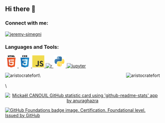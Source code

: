 ## Hi there 👋

<!--
**aristocratefort/aristocratefort** is a ✨ _special_ ✨ repository because its `README.md` (this file) appears on your GitHub profile.

Here are some ideas to get you started:

- 🔭 I’m currently working on ...
- 🌱 I’m currently learning ...
- 👯 I’m looking to collaborate on ...
- 🤔 I’m looking for help with ...
- 💬 Ask me about ...
- 📫 How to reach me: ...
- 😄 Pronouns: ...
- ⚡ Fun fact: ...
-->
<h3 align="left">Connect with me:</h3>
<p align="left">
<a href="https://fr.linkedin.com/in/kodjo-david-seglo-86716316a" target="blank"><img align="center" src="https://raw.githubusercontent.com/rahuldkjain/github-profile-readme-generator/master/src/images/icons/Social/linked-in-alt.svg" alt="jeremy-simegni" height="30" width="40" /></a>
</p>


<h3 align="left">Languages and Tools:</h3>
<p align="left">
    <a href="https://www.w3.org/html/" target="_blank" rel="noreferrer">
        <img src="https://raw.githubusercontent.com/devicons/devicon/master/icons/html5/html5-original-wordmark.svg" alt="html5" width="40" height="40"/>
    </a>
    <a href="https://www.w3schools.com/css/" target="_blank" rel="noreferrer">
        <img src="https://raw.githubusercontent.com/devicons/devicon/master/icons/css3/css3-original-wordmark.svg" alt="css3" width="40" height="40"/>
    </a>
    <a href="https://developer.mozilla.org/en-US/docs/Web/JavaScript" target="_blank" rel="noreferrer">
        <img src="https://raw.githubusercontent.com/devicons/devicon/master/icons/javascript/javascript-original.svg" alt="javascript" width="40" height="40"/>
    </a>
    <a href="https://www.r-project.org/" target="_blank" rel="noreferrer">
        <img src="https://upload.wikimedia.org/wikipedia/commons/thumb/1/1b/R_logo.svg/1200px-R_logo.svg.png" alt="r" width="40" height="40"/>
    </a>
    <a href="https://www.python.org" target="_blank" rel="noreferrer">
        <img src="https://raw.githubusercontent.com/devicons/devicon/master/icons/python/python-original.svg" alt="python" width="40" height="40"/>
    </a>
    <a href="https://jupyter.org/" target="_blank" rel="noreferrer">
        <img src="https://upload.wikimedia.org/wikipedia/commons/thumb/3/38/Jupyter_logo.svg/1200px-Jupyter_logo.svg.png" alt="jupyter" width="40" height="40"/>
    </a>
</p>

<p><img align="left" src="https://github-readme-stats.vercel.app/api/top-langs?username=aristocratefort&show_icons=true&locale=en&layout=compact" alt="aristocratefort" />
  <img align="right" src="https://github-readme-streak-stats.herokuapp.com/?user=aristocratefort&" alt="aristocratefort" />
</p>

\ 
\
\
\

<p align="center">
  <a href="https://github.com/aristocratefort"><img alt="Mickaël CANOUIL GitHub statistic card using 'github-readme-stats' app by anuraghazra", src="https://github-readme-stats.vercel.app/api?username=aristocratefort&theme=github_dark_dimmed&show_icons=true&count_private=true" /></a>
    
  <a href="https://examregistration.github.com/certification/GHF"><img src="https://images.credly.com/size/680x680/images/024d0122-724d-4c5a-bd83-cfe3c4b7a073/image.png" alt="GitHub Foundations badge image. Certification. Foundational level. Issued by GitHub" width="200" height="200" /></a>
</p>

